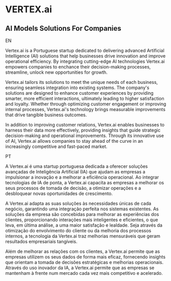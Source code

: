 # VERTEX.ai

## AI Models Solutions For Companies

EN

Vertex.ai is a Portuguese startup dedicated to delivering advanced Artificial Intelligence (AI) solutions that help businesses drive innovation and improve operational efficiency. By integrating cutting-edge AI technologies Vertex.ai empowers companies to enchance their decision-making processes, streamline, unlock new opportunities for growth.

Vertex.ai tailors its solutions to meet the unique needs of each business, ensuring seamless integration into existing systems. The company's solutions are designed to enhance customer experiences by providing smarter, more efficient interactions, ultimately leading to higher satisfaction and loyalty. Whether through optimizing customer engagement or improving internal processes, Vertex.ai's technology brings measurable improvements that drive tangible business outcomes.

In addition to improving customer relations, Vertex.ai enables businesses to harness their data more effectively, providing insights that guide strategic decision-making and operational improvements. Through its innovative use of AI, Vertex.ai allows companies to stay ahead of the curve in an increasingly competitive and fast-paced market.

PT

A Vertex.ai é uma startup portuguesa dedicada a oferecer soluções avançadas de Inteligência Artificial (IA) que ajudam as empresas a impulsionar a inovação e a melhorar a eficiência operacional. Ao integrar tecnologias de IA de ponta, a Vertex.ai capacita as empresas a melhorar os seus processos de tomada de decisão, a otimizar operações e a desbloquear novas oportunidades de crescimento.

A Vertex.ai adapta as suas soluções às necessidades únicas de cada negócio, garantindo uma integração perfeita nos sistemas existentes. As soluções da empresa são concebidas para melhorar as experiências dos clientes, proporcionando interações mais inteligentes e eficientes, o que leva, em última análise, a uma maior satisfação e lealdade. Seja através da otimização do envolvimento do cliente ou da melhoria dos processos internos, a tecnologia da Vertex.ai traz melhorias mensuráveis que geram resultados empresariais tangíveis.

Além de melhorar as relações com os clientes, a Vertex.ai permite que as empresas utilizem os seus dados de forma mais eficaz, fornecendo insights que orientam a tomada de decisões estratégicas e melhorias operacionais. Através do uso inovador da IA, a Vertex.ai permite que as empresas se mantenham à frente num mercado cada vez mais competitivo e acelerado.
